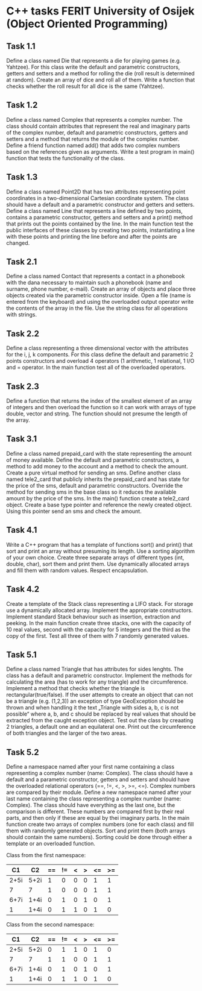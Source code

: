 # C++ tasks FERIT University of Osijek (Object Oriented Programming)


## **Task 1.1**
  
Define a class named Die that represents a die for playing games (e.g. Yahtzee). For this class write the default and parametric constructors, getters and setters and a method for rolling the die (roll result is determined at random). Create an array of dice and roll all of them. Write a function that checks whether the roll result for all dice is the same (Yahtzee).
      
## **Task 1.2**
  
Define a class named Complex that represents a complex number. The class should contain attributes that represent the real and imaginary parts of the complex   number, default and parametric constructors, getters and setters and a method that returns the module of the complex number. Define a friend function named add() that adds two complex numbers based on the references given as arguments. Write a test program in main() function that tests the functionality of the class.

## **Task 1.3**
  
Define a class named Point2D that has two attributes representing point coordinates in a two-dimensional Cartesian coordinate system. The class should  have a default and a parametric constructor and getters and setters. Define a class named Line that represents a line defined by two points, contains a parametric constructor, getters and setters and a print() method that prints out the points contained by the line. In the main function test the public interfaces of these classes by creating two points, instantiating a line with these points and printing the line before and after the points are changed.
      
## **Task 2.1**
  
Define a class named Contact that represents a contact in a phonebook with the dana necessary to maintain such a phonebook (name and surname, phone number, e-mail). Create an array of objects and place three objects created via the parametric constructor inside. Open a file (name is entered from the keyboard) and using the overloaded output operator write the contents of the array in the file. Use the string class for all operations with strings.

## **Task 2.2**
  
Define a class representing a three dimensional vector with the attributes for the i, j, k components. For this class define the default and parametric 2 points constructors and overload 4 operators (1 arithmetic, 1 relational, 1 I/O and = operator. In the main function test all of the overloaded operators. 
      
## **Task 2.3**
  
Define a function that returns the index of the smallest element of an array of integers and then overload the function so it can work with arrays of type double, vector and string. The function should not presume the length of the array.

## **Task 3.1**
  
Define a class named prepaid_card with the state representing the amount of money available. Define the default and parametric constructors, a method to add money to the account and a method to check the amount. Create a pure virtual method for sending an sms. Define another class named tele2_card that publicly inherits the prepaid_card and has state for the price of the sms, default and parametric constructors. Override the method for sending sms in the base class so it reduces the available amount by the price of the sms. In the main() function create a tele2_card object. Create a base type pointer and reference the newly created object. Using this pointer send an sms and check the amount.

## **Task 4.1**
  
Write a C++ program that has a template of functions sort() and print() that sort and print an array without presuming its length. Use a sorting algorithm of  your own choice. Create three separate arrays of different types (int, double, char), sort them and print them. Use dynamically allocated arrays and fill them with random values. Respect encapsulation.

## **Task 4.2**
  
Create a template of the Stack class representing a LIFO stack. For storage use a dynamically allocated array. Implement the appropriate constructors. Implement standard Stack behaviour such as insertion, extraction and peeking. In the main function create three stacks, one with the capacity of 10 real values, second with the capacity for 5 integers and the third as the copy of the first. Test all three of them with 7 randomly generated values.

## **Task 5.1**
  
Define a class named Triangle that has attributes for sides lenghts. The class has a default and parametric constructor. Implement the methods for calculating the area (has to work for any triangle) and the circumference. Implement a method that checks whether the triangle is rectangular(true/false). If the user attempts to create an object that can not be a triangle (e.g. (1,2,3)) an exception of type GeoException should be thrown and when  handling it the text „Triangle with sides a, b, c is not possible“ where a, b, and c should be replaced by real values that should be extracted from the caught  exception object. Test out the class by creaating 2 triangles, a default one and an equilateral one. Print out the circumference of both triangles and the larger of the two areas.

## **Task 5.2**
  
Define a namespace named after your first name containing a class representing a complex number (name: Complex). The class should have a default and a parametric constructor, getters and setters and should have the overloaded relational operators (==, !=, <, >, >=, <=). Complex numbers are compared by their module. Define a new namespace named after your last name containing the class representing a complex number (name: Complex). The class should have everything as the last one, but the comparison is different. These numbers are compared first by their real parts, and then only if these are equal by thei imaginary parts. In the main function create two arrays of complex numbers (one for each class) and fill them with randomly generated objects. Sort and print them (both arrays should contain the same numbers). Sorting could be done through either a template or an overloaded function.

Class from the first namespace:

|C1|C2|==|!=|<|>|<=|>=|
|---|----|----|----|---|----|----|---|
|2+5i|5+2i|1|0|0|0|1|1|
|7|7|1|0|0|0|1|1|
|6+7i|1+4i|0|1|0|1|0|1|
|1|1+4i|0|1|1|0|1|0|

Class from the second namespace:

|C1|C2|==|!=|<|>|<=|>=|
|---|----|----|----|---|----|----|---|
|2+5i|5+2i|0|1|1|0|1|0|
|7|7|1|1|0|0|1|1|
|6+7i|1+4i|0|1|0|1|0|1|
|1|1+4i|0|1|1|0|1|0|
  

